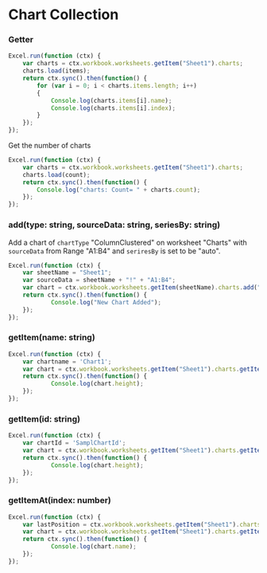 # Chart Collection

### Getter 

```js
Excel.run(function (ctx) { 
	var charts = ctx.workbook.worksheets.getItem("Sheet1").charts;
	charts.load(items);
	return ctx.sync().then(function() {
		for (var i = 0; i < charts.items.length; i++)
		{
			Console.log(charts.items[i].name);
			Console.log(charts.items[i].index);
		}
	});
});

```

Get the number of charts

```js
Excel.run(function (ctx) { 
	var charts = ctx.workbook.worksheets.getItem("Sheet1").charts;
	charts.load(count);
	return ctx.sync().then(function() {
		Console.log("charts: Count= " + charts.count);
	});
});

```

### add(type: string, sourceData: string, seriesBy: string)

Add a chart of `chartType` "ColumnClustered" on worksheet "Charts" with `sourceData` from Range "A1:B4" and `seriresBy` is set to be "auto".

```js
Excel.run(function (ctx) { 
	var sheetName = "Sheet1";
	var sourceData = sheetName + "!" + "A1:B4";
	var chart = ctx.workbook.worksheets.getItem(sheetName).charts.add("ColumnClustered", sourceData, "auto");
	return ctx.sync().then(function() {
			Console.log("New Chart Added");
	});
});

```

### getItem(name: string)

```js
Excel.run(function (ctx) { 
	var chartname = 'Chart1';
	var chart = ctx.workbook.worksheets.getItem("Sheet1").charts.getItem(chartname);
	return ctx.sync().then(function() {
			Console.log(chart.height);
	});
});

```

### getItem(id: string)

```js
Excel.run(function (ctx) { 
	var chartId = 'SamplChartId';
	var chart = ctx.workbook.worksheets.getItem("Sheet1").charts.getItem(chartId);
	return ctx.sync().then(function() {
			Console.log(chart.height);
	});
});
```


### getItemAt(index: number)

```js
Excel.run(function (ctx) { 
	var lastPosition = ctx.workbook.worksheets.getItem("Sheet1").charts.count - 1;
	var chart = ctx.workbook.worksheets.getItem("Sheet1").charts.getItemAt(lastPosition);
	return ctx.sync().then(function() {
			Console.log(chart.name);
	});
});
```


